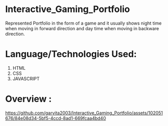 # Interactive_Gaming_Portfolio
Represented Portfolio in the form of a game and it usually shows night time when moving in forward direction and day time when moving in backware direction.

# Language/Technologies Used:
1) HTML
2) CSS
3) JAVASCRIPT

# Overview :
https://github.com/garvita2003/Interactive_Gaming_Portfolio/assets/102051676/84e08d34-5bf5-4ccd-8ad1-669fcaa4bd40

